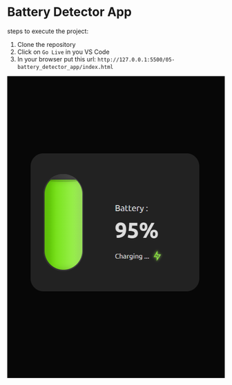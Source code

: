 # Battery Detector App

steps to execute the project: 

1. Clone the repository
2. Click on ```Go Live``` in you VS Code
3. In your browser put this url: ```http://127.0.0.1:5500/05-battery_detector_app/index.html```


<p align="center">
  <img align="center" src="https://github.com/RemyA94/100_day_of_Js_coding/blob/main/05-battery_detector_app/Batt_513x700.png" width="513" height="700">
</p>
